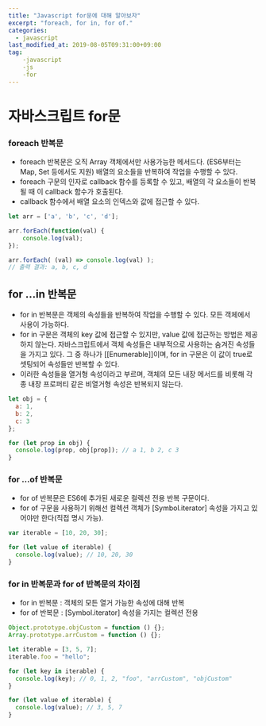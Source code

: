 ```yaml
---
title: "Javascript for문에 대해 알아보자"
excerpt: "foreach, for in, for of."
categories: 
  - javascript
last_modified_at: 2019-08-05T09:31:00+09:00
tag: 
    -javascript
    -js
    -for
---
```




# 자바스크립트 for문

### foreach 반복문

- foreach 반복문은 오직 Array 객체에서만 사용가능한 메서드다. (ES6부터는 Map, Set 등에서도 지원) 배열의 요소들을 반복하여 작업을 수행할 수 있다.
- foreach 구문의 인자로 callback 함수를 등록할 수 있고, 배열의 각 요소들이 반복될 때 이 callback 함수가 호출된다.
- callback 함수에서 배열 요소의 인덱스와 값에 접근할 수 있다.

```javascript
let arr = ['a', 'b', 'c', 'd'];

arr.forEach(function(val) {
    console.log(val);
});

arr.forEach( (val) => console.log(val) );
// 출력 결과: a, b, c, d
```

## for ...in 반복문

- for in 반복문은 객체의 속성들을 반복하여 작업을 수행할 수 있다. 모든 객체에서 사용이 가능하다.
- for in 구문은 객체의 key 값에 접근할 수 있지만, value 값에 접근하는 방법은 제공하지 않는다. 자바스크립트에서 객체 속성들은 내부적으로 사용하는 숨겨진 속성들을 가지고 있다. 그 중 하나가 [[Enumerable]]이며, for in 구문은 이 값이 true로 셋팅되어 속성들만 반복할 수 있다.
- 이러한 속성들을 열거형 속성이라고 부르며, 객체의 모든 내장 메서드를 비롯해 각종 내장 프로퍼티 같은 비열거형 속성은 반복되지 않는다.

```javascript
let obj = {
  a: 1, 
  b: 2, 
  c: 3
};

for (let prop in obj) {
  console.log(prop, obj[prop]); // a 1, b 2, c 3
}
```

### for ...of 반복문

- for of 반복문은 ES6에 추가된 새로운 컬렉션 전용 반복 구문이다.
- for of 구문을 사용하기 위해선 컬렉션 객체가 [Symbol.iterator] 속성을 가지고 있어야만 한다(직접 명시 가능).

```javascript
var iterable = [10, 20, 30];

for (let value of iterable) {
  console.log(value); // 10, 20, 30
}
```

### for in 반복문과 for of 반복문의 차이점

- for in 반복문 : 객체의 모든 열거 가능한 속성에 대해 반복
- for of 반복문 : [Symbol.iterator] 속성을 가지는 컬렉션 전용

```javascript
Object.prototype.objCustom = function () {};
Array.prototype.arrCustom = function () {};

let iterable = [3, 5, 7];
iterable.foo = "hello";

for (let key in iterable) {
  console.log(key); // 0, 1, 2, "foo", "arrCustom", "objCustom"
}

for (let value of iterable) {
  console.log(value); // 3, 5, 7
}
```


